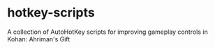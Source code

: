 # hotkey-scripts
A collection of AutoHotKey scripts for improving gameplay controls in Kohan: Ahriman's Gift
